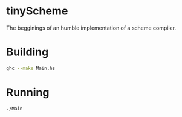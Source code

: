 # tinyScheme

The begginings of an humble implementation of a scheme compiler.

# Building

```bash
ghc --make Main.hs
```

# Running

```bash
./Main
```
